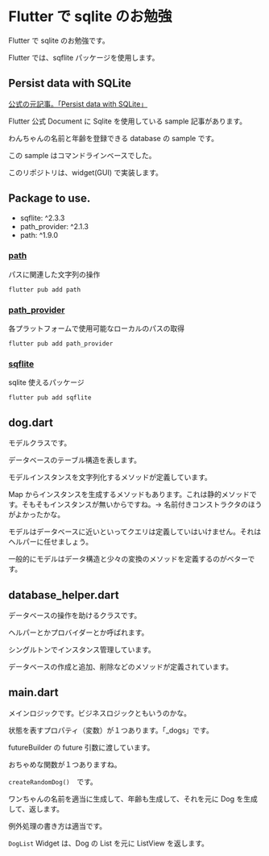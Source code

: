 # Flutter で sqlite のお勉強

Flutter で sqlite のお勉強です。

Flutter では、sqflite パッケージを使用します。

## Persist data with SQLite

[公式の元記事。「Persist data with SQLite」](https://docs.flutter.dev/cookbook/persistence/sqlite)

Flutter 公式 Document に Sqlite を使用している sample 記事があります。

わんちゃんの名前と年齢を登録できる database の sample です。

この sample はコマンドラインベースでした。

このリポジトリは、widget(GUI) で実装します。

## Package to use.

-   sqflite: ^2.3.3
-   path_provider: ^2.1.3
-   path: ^1.9.0

### [path](https://pub.dev/packages/path)

パスに関連した文字列の操作

```
flutter pub add path
```

### [path_provider](https://pub.dev/packages/path_provider)

各プラットフォームで使用可能なローカルのパスの取得

```
flutter pub add path_provider
```

### [sqflite](https://pub.dev/packages/sqflite)

sqlite 使えるパッケージ

```
flutter pub add sqflite
```

## dog.dart

モデルクラスです。

データベースのテーブル構造を表します。

モデルインスタンスを文字列化するメソッドが定義しています。

Map からインスタンスを生成するメソッドもあります。これは静的メソッドです。そもそもインスタンスが無いからですね。-> 名前付きコンストラクタのほうがよかったかな。

モデルはデータベースに近いといってクエリは定義していはいけません。それはヘルパーに任せましょう。

一般的にモデルはデータ構造と少々の変換のメソッドを定義するのがベターです。

## database_helper.dart

データベースの操作を助けるクラスです。

ヘルパーとかプロバイダーとか呼ばれます。

シングルトンでインスタンス管理しています。

データベースの作成と追加、削除などのメソッドが定義されています。

## main.dart

メインロジックです。ビジネスロジックともいうのかな。

状態を表すプロパティ（変数）が１つあります。「\_dogs」です。

futureBuilder の future 引数に渡しています。

おちゃめな関数が１つありますね。

`createRandomDog()`　です。

ワンちゃんの名前を適当に生成して、年齢も生成して、それを元に Dog を生成して、返します。

例外処理の書き方は適当です。

`DogList` Widget は、Dog の List を元に ListView を返します。
